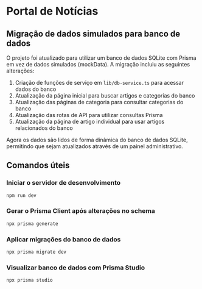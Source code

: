 # Portal de Notícias

## Migração de dados simulados para banco de dados

O projeto foi atualizado para utilizar um banco de dados SQLite com Prisma em vez de dados simulados (mockData). A migração incluiu as seguintes alterações:

1. Criação de funções de serviço em `lib/db-service.ts` para acessar dados do banco
2. Atualização da página inicial para buscar artigos e categorias do banco
3. Atualização das páginas de categoria para consultar categorias do banco
4. Atualização das rotas de API para utilizar consultas Prisma
5. Atualização da página de artigo individual para usar artigos relacionados do banco

Agora os dados são lidos de forma dinâmica do banco de dados SQLite, permitindo que sejam atualizados através de um painel administrativo.

## Comandos úteis

### Iniciar o servidor de desenvolvimento

```bash
npm run dev
```

### Gerar o Prisma Client após alterações no schema

```bash
npx prisma generate
```

### Aplicar migrações do banco de dados

```bash
npx prisma migrate dev
```

### Visualizar banco de dados com Prisma Studio

```bash
npx prisma studio
``` 